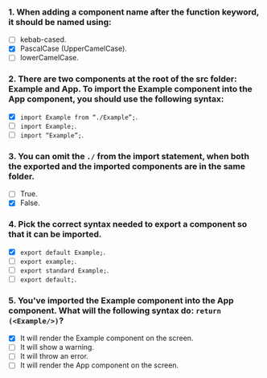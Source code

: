 ### 1. When adding a component name after the function keyword, it should be named using:

- [ ] kebab-cased.
- [x] PascalCase (UpperCamelCase).
- [ ] lowerCamelCase.

### 2. There are two components at the root of the src folder: Example and App. To import the Example component into the App component, you should use the following syntax:

- [x] `import Example from “./Example”;`.
- [ ] `import Example;`.
- [ ] `import “Example”;`.

### 3. You can omit the `./` from the import statement, when both the exported and the imported components are in the same folder.

- [ ] True.
- [x] False.

### 4. Pick the correct syntax needed to export a component so that it can be imported.

- [x] `export default Example;`.
- [ ] `export example;`.
- [ ] `export standard Example;`.
- [ ] `export default;`.

### 5. You've imported the Example component into the App component. What will the following syntax do: `return (<Example/>)`?

- [x] It will render the Example component on the screen.
- [ ] It will show a warning.
- [ ] It will throw an error.
- [ ] It will render the App component on the screen.
